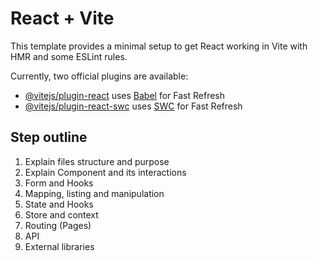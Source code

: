 # React + Vite

This template provides a minimal setup to get React working in Vite with HMR and some ESLint rules.

Currently, two official plugins are available:

- [@vitejs/plugin-react](https://github.com/vitejs/vite-plugin-react/blob/main/packages/plugin-react/README.md) uses [Babel](https://babeljs.io/) for Fast Refresh
- [@vitejs/plugin-react-swc](https://github.com/vitejs/vite-plugin-react-swc) uses [SWC](https://swc.rs/) for Fast Refresh

## Step outline

1. Explain files structure and purpose
2. Explain Component and its interactions
3. Form and Hooks
4. Mapping, listing and manipulation
5. State and Hooks
6. Store and context
7. Routing (Pages)
8. API
9. External libraries
